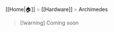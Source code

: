 [[Home|🏠]] <span style="color: LightSlateGray">></span> [[Hardware]] <span style="color: LightSlateGray">></span> Archimedes

>[!warning] Coming soon

